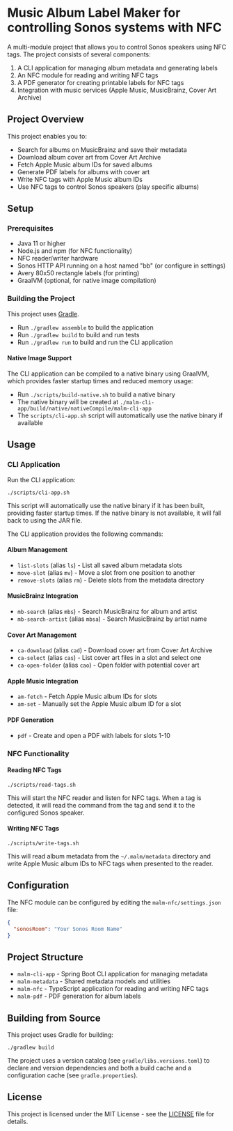 # Music Album Label Maker for controlling Sonos systems with NFC

A multi-module project that allows you to control Sonos speakers using NFC tags. The project consists of several components:

1. A CLI application for managing album metadata and generating labels
2. An NFC module for reading and writing NFC tags
3. A PDF generator for creating printable labels for NFC tags
4. Integration with music services (Apple Music, MusicBrainz, Cover Art Archive)

## Project Overview

This project enables you to:
- Search for albums on MusicBrainz and save their metadata
- Download album cover art from Cover Art Archive
- Fetch Apple Music album IDs for saved albums
- Generate PDF labels for albums with cover art
- Write NFC tags with Apple Music album IDs
- Use NFC tags to control Sonos speakers (play specific albums)

## Setup

### Prerequisites
- Java 11 or higher
- Node.js and npm (for NFC functionality)
- NFC reader/writer hardware
- Sonos HTTP API running on a host named "bb" (or configure in settings)
- Avery 80x50 rectangle labels (for printing)
- GraalVM (optional, for native image compilation)

### Building the Project

This project uses [Gradle](https://gradle.org/).

* Run `./gradlew assemble` to build the application
* Run `./gradlew build` to build and run tests
* Run `./gradlew run` to build and run the CLI application

#### Native Image Support

The CLI application can be compiled to a native binary using GraalVM, which provides faster startup times and reduced memory usage:

* Run `./scripts/build-native.sh` to build a native binary
* The native binary will be created at `./malm-cli-app/build/native/nativeCompile/malm-cli-app`
* The `scripts/cli-app.sh` script will automatically use the native binary if available

## Usage

### CLI Application

Run the CLI application:
```
./scripts/cli-app.sh
```

This script will automatically use the native binary if it has been built, providing faster startup times. If the native binary is not available, it will fall back to using the JAR file.

The CLI application provides the following commands:

#### Album Management
- `list-slots` (alias `ls`) - List all saved album metadata slots
- `move-slot` (alias `mv`) - Move a slot from one position to another
- `remove-slots` (alias `rm`) - Delete slots from the metadata directory

#### MusicBrainz Integration
- `mb-search` (alias `mbs`) - Search MusicBrainz for album and artist
- `mb-search-artist` (alias `mbsa`) - Search MusicBrainz by artist name

#### Cover Art Management
- `ca-download` (alias `cad`) - Download cover art from Cover Art Archive
- `ca-select` (alias `cas`) - List cover art files in a slot and select one
- `ca-open-folder` (alias `cao`) - Open folder with potential cover art

#### Apple Music Integration
- `am-fetch` - Fetch Apple Music album IDs for slots
- `am-set` - Manually set the Apple Music album ID for a slot

#### PDF Generation
- `pdf` - Create and open a PDF with labels for slots 1-10

### NFC Functionality

#### Reading NFC Tags
```
./scripts/read-tags.sh
```

This will start the NFC reader and listen for NFC tags. When a tag is detected, it will read the command from the tag and send it to the configured Sonos speaker.

#### Writing NFC Tags
```
./scripts/write-tags.sh
```

This will read album metadata from the `~/.malm/metadata` directory and write Apple Music album IDs to NFC tags when presented to the reader.

## Configuration

The NFC module can be configured by editing the `malm-nfc/settings.json` file:
```json
{
  "sonosRoom": "Your Sonos Room Name"
}
```

## Project Structure

- `malm-cli-app` - Spring Boot CLI application for managing metadata
- `malm-metadata` - Shared metadata models and utilities
- `malm-nfc` - TypeScript application for reading and writing NFC tags
- `malm-pdf` - PDF generation for album labels

## Building from Source

This project uses Gradle for building:

```
./gradlew build
```

The project uses a version catalog (see `gradle/libs.versions.toml`) to declare and version dependencies
and both a build cache and a configuration cache (see `gradle.properties`).

## License

This project is licensed under the MIT License - see the [LICENSE](LICENSE) file for details.
